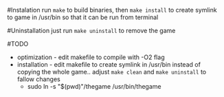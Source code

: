 #Instalation
run `make` to build binaries, then `make install` to create symlink to game in /usr/bin so that it can be run from terminal

#Uninstallation
just run `make uninstall` to remove the game

#TODO
- optimization - edit makefile to compile with -O2 flag
- installation - edit makefile to create symlink in /usr/bin instead of copying the whole game.. adjust `make clean` and `make uninstall` to fallow changes
	- sudo ln -s "$(pwd)"/thegame /usr/bin/thegame